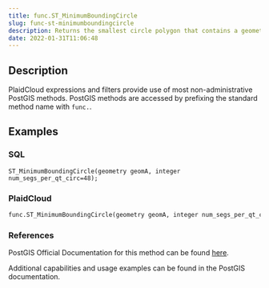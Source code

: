 ```yaml
---
title: func.ST_MinimumBoundingCircle
slug: func-st-minimumboundingcircle
description: Returns the smallest circle polygon that contains a geometry
date: 2022-01-31T11:06:48
---
```



## Description


PlaidCloud expressions and filters provide use of most non-administrative PostGIS methods. PostGIS methods are accessed by prefixing the standard method name with `func.`.



## Examples


### SQL



```
ST_MinimumBoundingCircle(geometry geomA, integer num_segs_per_qt_circ=48);
```

  



### PlaidCloud



```python
func.ST_MinimumBoundingCircle(geometry geomA, integer num_segs_per_qt_circ=48);
```

  



### References


PostGIS Official Documentation for this method can be found [here](https://postgis.net/docs/manual-3.1/ST_MinimumBoundingCircle.html).



Additional capabilities and usage examples can be found in the PostGIS documentation.

